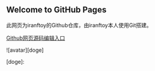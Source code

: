 ## Welcome to GitHub Pages

此网页为iranftoy的Github仓库，由iranftoy本人使用Git搭建。

[Github网页源码编辑入口](https://github.com/iranftoy/xiaoqiu.github.io/edit/gh-pages/index.md)

![avatar][doge]

[doge]:
